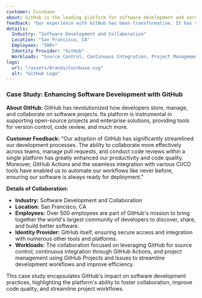 ```yaml
---
customer: Coinbase
about: GitHub is the leading platform for software development and version control using Git. It provides hosting for software development and facilitates collaboration on projects of all sizes and scales, from small individual projects to large enterprise solutions.
feedback: "Our experience with GitHub has been transformative. It has streamlined our development workflows, enhanced collaboration across teams, and significantly improved our code quality. GitHub's integrations and tools have been invaluable in our continuous integration and deployment pipelines."
details:
  Industry: "Software Development and Collaboration"
  Location: "San Francisco, CA"
  Employees: "500+"
  Identity Provider: "GitHub"
  Workloads: "Source Control, Continuous Integration, Project Management"
logo:
  url: "/assets/brands/Coinbase.svg"
  alt: "GitHub Logo"
---
```


### Case Study: Enhancing Software Development with GitHub

**About GitHub:**
GitHub has revolutionized how developers store, manage, and collaborate on software projects. Its platform is instrumental in supporting open-source projects and enterprise solutions, providing tools for version control, code review, and much more.

**Customer Feedback:**
"Our adoption of GitHub has significantly streamlined our development processes. The ability to collaborate more effectively across teams, manage pull requests, and conduct code reviews within a single platform has greatly enhanced our productivity and code quality. Moreover, GitHub Actions and the seamless integration with various CI/CD tools have enabled us to automate our workflows like never before, ensuring our software is always ready for deployment."

**Details of Collaboration:**
- **Industry:** Software Development and Collaboration
- **Location:** San Francisco, CA
- **Employees:** Over 500 employees are part of GitHub's mission to bring together the world's largest community of developers to discover, share, and build better software.
- **Identity Provider:** GitHub itself, ensuring secure access and integration with numerous other tools and platforms.
- **Workloads:** The collaboration focused on leveraging GitHub for source control, continuous integration through GitHub Actions, and project management using GitHub Projects and Issues to streamline development workflows and improve efficiency.

This case study encapsulates GitHub's impact on software development practices, highlighting the platform's ability to foster collaboration, improve code quality, and streamline project workflows.
